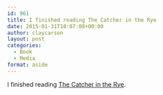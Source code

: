```yaml
---
id: 961
title: I finished reading The Catcher in the Rye
date: 2015-01-31T18:07:08+00:00
author: claycarson
layout: post
categories: 
  - Book
  - Media
format: aside
---
```

I finished reading [The Catcher in the Rye](http://amazon.com/exec/obidos/ASIN/0316769177/claycarson0c-20).<!--more-->